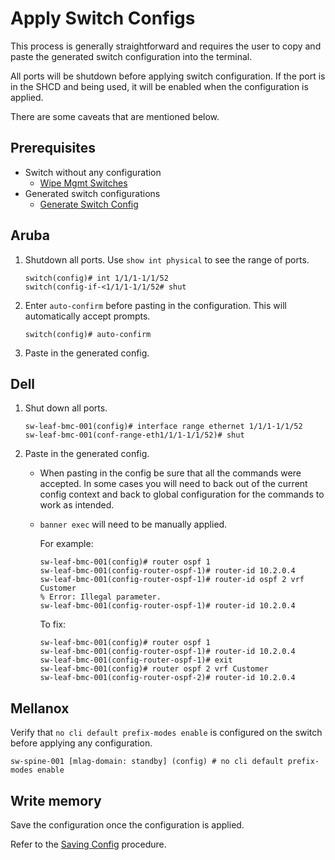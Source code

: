 # Apply Switch Configs

This process is generally straightforward and requires the user to copy and paste the generated switch configuration into the terminal.

All ports will be shutdown before applying switch configuration. If the port is in the SHCD and being used, it will be enabled when the configuration is applied.

There are some caveats that are mentioned below.

## Prerequisites

- Switch without any configuration
    - [Wipe Mgmt Switches](wipe_mgmt_switches.md)
- Generated switch configurations
    - [Generate Switch Config](generate_switch_configs.md)

## Aruba

1. Shutdown all ports. Use `show int physical` to see the range of ports.

    ```
    switch(config)# int 1/1/1-1/1/52
    switch(config-if-<1/1/1-1/1/52# shut
    ```

1. Enter `auto-confirm` before pasting in the configuration. This will automatically accept prompts.

    ```
    switch(config)# auto-confirm
    ```

1. Paste in the generated config.


## Dell

1. Shut down all ports.

    ```
    sw-leaf-bmc-001(config)# interface range ethernet 1/1/1-1/1/52
    sw-leaf-bmc-001(conf-range-eth1/1/1-1/1/52)# shut
    ```

1. Paste in the generated config.

    - When pasting in the config be sure that all the commands were accepted. In some cases you will need to back out of the current config context and back to global configuration for the commands to work as intended.
    - `banner exec` will need to be manually applied.

      For example:

      ```
      sw-leaf-bmc-001(config)# router ospf 1
      sw-leaf-bmc-001(config-router-ospf-1)# router-id 10.2.0.4
      sw-leaf-bmc-001(config-router-ospf-1)# router-id ospf 2 vrf Customer
      % Error: Illegal parameter.
      sw-leaf-bmc-001(config-router-ospf-1)# router-id 10.2.0.4
      ```

      To fix:

      ```
      sw-leaf-bmc-001(config)# router ospf 1
      sw-leaf-bmc-001(config-router-ospf-1)# router-id 10.2.0.4
      sw-leaf-bmc-001(config-router-ospf-1)# exit
      sw-leaf-bmc-001(config)# router ospf 2 vrf Customer
      sw-leaf-bmc-001(config-router-ospf-2)# router-id 10.2.0.4
      ```

## Mellanox

Verify that `no cli default prefix-modes enable` is configured on the switch before applying any configuration.

```
sw-spine-001 [mlag-domain: standby] (config) # no cli default prefix-modes enable
```

## Write memory

Save the configuration once the configuration is applied.

Refer to the [Saving Config](saving_config.md) procedure.
